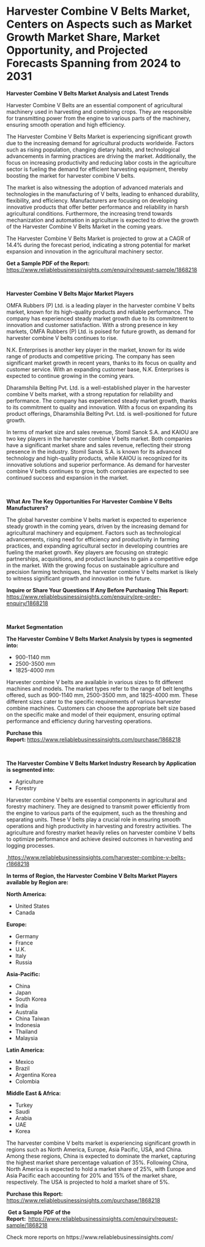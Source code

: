 <p><h1>Harvester Combine V Belts Market, Centers on Aspects such as Market Growth Market Share, Market Opportunity, and Projected Forecasts Spanning from 2024 to 2031</h1></p><p><strong>Harvester Combine V Belts Market Analysis and Latest Trends</strong></p>
<p><p>Harvester Combine V Belts are an essential component of agricultural machinery used in harvesting and combining crops. They are responsible for transmitting power from the engine to various parts of the machinery, ensuring smooth operation and high efficiency.</p><p>The Harvester Combine V Belts Market is experiencing significant growth due to the increasing demand for agricultural products worldwide. Factors such as rising population, changing dietary habits, and technological advancements in farming practices are driving the market. Additionally, the focus on increasing productivity and reducing labor costs in the agriculture sector is fueling the demand for efficient harvesting equipment, thereby boosting the market for harvester combine V belts.</p><p>The market is also witnessing the adoption of advanced materials and technologies in the manufacturing of V belts, leading to enhanced durability, flexibility, and efficiency. Manufacturers are focusing on developing innovative products that offer better performance and reliability in harsh agricultural conditions. Furthermore, the increasing trend towards mechanization and automation in agriculture is expected to drive the growth of the Harvester Combine V Belts Market in the coming years.</p><p>The Harvester Combine V Belts Market is projected to grow at a CAGR of 14.4% during the forecast period, indicating a strong potential for market expansion and innovation in the agricultural machinery sector.</p></p>
<p><strong>Get a Sample PDF of the Report:&nbsp;</strong> <a href="https://www.reliablebusinessinsights.com/enquiry/request-sample/1868218">https://www.reliablebusinessinsights.com/enquiry/request-sample/1868218</a></p>
<p>&nbsp;</p>
<p><strong>Harvester Combine V Belts Major Market Players</strong></p>
<p><p>OMFA Rubbers (P) Ltd. is a leading player in the harvester combine V belts market, known for its high-quality products and reliable performance. The company has experienced steady market growth due to its commitment to innovation and customer satisfaction. With a strong presence in key markets, OMFA Rubbers (P) Ltd. is poised for future growth, as demand for harvester combine V belts continues to rise.</p><p>N.K. Enterprises is another key player in the market, known for its wide range of products and competitive pricing. The company has seen significant market growth in recent years, thanks to its focus on quality and customer service. With an expanding customer base, N.K. Enterprises is expected to continue growing in the coming years.</p><p>Dharamshila Belting Pvt. Ltd. is a well-established player in the harvester combine V belts market, with a strong reputation for reliability and performance. The company has experienced steady market growth, thanks to its commitment to quality and innovation. With a focus on expanding its product offerings, Dharamshila Belting Pvt. Ltd. is well-positioned for future growth.</p><p>In terms of market size and sales revenue, Stomil Sanok S.A. and KAIOU are two key players in the harvester combine V belts market. Both companies have a significant market share and sales revenue, reflecting their strong presence in the industry. Stomil Sanok S.A. is known for its advanced technology and high-quality products, while KAIOU is recognized for its innovative solutions and superior performance. As demand for harvester combine V belts continues to grow, both companies are expected to see continued success and expansion in the market.</p></p>
<p>&nbsp;</p>
<p><strong>What Are The Key Opportunities For Harvester Combine V Belts Manufacturers?</strong></p>
<p><p>The global harvester combine V belts market is expected to experience steady growth in the coming years, driven by the increasing demand for agricultural machinery and equipment. Factors such as technological advancements, rising need for efficiency and productivity in farming practices, and expanding agricultural sector in developing countries are fueling the market growth. Key players are focusing on strategic partnerships, acquisitions, and product launches to gain a competitive edge in the market. With the growing focus on sustainable agriculture and precision farming techniques, the harvester combine V belts market is likely to witness significant growth and innovation in the future.</p></p>
<p><strong>Inquire or Share Your Questions If Any Before Purchasing This Report:</strong> <a href="https://www.reliablebusinessinsights.com/enquiry/pre-order-enquiry/1868218">https://www.reliablebusinessinsights.com/enquiry/pre-order-enquiry/1868218</a></p>
<p>&nbsp;</p>
<p><strong>Market Segmentation</strong></p>
<p><strong>The Harvester Combine V Belts Market Analysis by types is segmented into:</strong></p>
<p><ul><li>900-1140 mm</li><li>2500-3500 mm</li><li>1825-4000 mm</li></ul></p>
<p><p>Harvester combine V belts are available in various sizes to fit different machines and models. The market types refer to the range of belt lengths offered, such as 900-1140 mm, 2500-3500 mm, and 1825-4000 mm. These different sizes cater to the specific requirements of various harvester combine machines. Customers can choose the appropriate belt size based on the specific make and model of their equipment, ensuring optimal performance and efficiency during harvesting operations.</p></p>
<p><strong>Purchase this Report:&nbsp;</strong><a href="https://www.reliablebusinessinsights.com/purchase/1868218">https://www.reliablebusinessinsights.com/purchase/1868218</a></p>
<p>&nbsp;</p>
<p><strong>The Harvester Combine V Belts Market Industry Research by Application is segmented into:</strong></p>
<p><ul><li>Agriculture</li><li>Forestry</li></ul></p>
<p><p>Harvester combine V belts are essential components in agricultural and forestry machinery. They are designed to transmit power efficiently from the engine to various parts of the equipment, such as the threshing and separating units. These V belts play a crucial role in ensuring smooth operations and high productivity in harvesting and forestry activities. The agriculture and forestry market heavily relies on harvester combine V belts to optimize performance and achieve desired outcomes in harvesting and logging processes.</p></p>
<p><a href="https://www.reliablebusinessinsights.com/harvester-combine-v-belts-r1868218">&nbsp;https://www.reliablebusinessinsights.com/harvester-combine-v-belts-r1868218</a></p>
<p><strong>In terms of Region, the Harvester Combine V Belts Market Players available by Region are:</strong></p>
<p>
    <p> <strong> North America: </strong>
        <ul>
            <li>United States</li>
            <li>Canada</li>
        </ul>
        </p> 
    <p> <strong> Europe: </strong>
        <ul>
            <li>Germany</li>
            <li>France</li>
            <li>U.K.</li>
            <li>Italy</li>
            <li>Russia</li>
        </ul>
        </p> 
    <p> <strong> Asia-Pacific: </strong>
        <ul>
            <li>China</li>
            <li>Japan</li>
            <li>South Korea</li>
            <li>India</li>
            <li>Australia</li>
            <li>China Taiwan</li>
            <li>Indonesia</li>
            <li>Thailand</li>
            <li>Malaysia</li>
        </ul>
        </p> 
    <p> <strong> Latin America: </strong>
        <ul>
            <li>Mexico</li>
            <li>Brazil</li>
            <li>Argentina Korea</li>
            <li>Colombia</li>
        </ul>
        </p> 
    <p> <strong> Middle East & Africa: </strong>
        <ul>
            <li>Turkey</li>
            <li>Saudi</li>
            <li>Arabia</li>
            <li>UAE</li>
            <li>Korea</li>
        </ul>
    </p>
    </p>
<p><p>The harvester combine V belts market is experiencing significant growth in regions such as North America, Europe, Asia Pacific, USA, and China. Among these regions, China is expected to dominate the market, capturing the highest market share percentage valuation of 35%. Following China, North America is expected to hold a market share of 25%, with Europe and Asia Pacific each accounting for 20% and 15% of the market share, respectively. The USA is projected to hold a market share of 5%.</p></p>
<p><strong>Purchase this Report: </strong><a href="https://www.reliablebusinessinsights.com/purchase/1868218">https://www.reliablebusinessinsights.com/purchase/1868218</a></p>
<p>&nbsp;<strong>Get a Sample PDF of the Report:&nbsp;&nbsp;</strong><a href="https://www.reliablebusinessinsights.com/enquiry/request-sample/1868218">https://www.reliablebusinessinsights.com/enquiry/request-sample/1868218</a></p>
<p><strong></strong></p>
<p>Check more reports on https://www.reliablebusinessinsights.com/</p>
